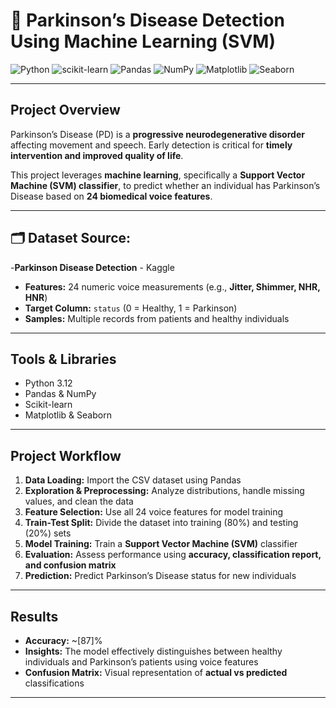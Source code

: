 # 🧠 Parkinson’s Disease Detection Using Machine Learning (SVM)  

![Python](https://img.shields.io/badge/Python-🐍-3776AB?logo=python&logoColor=white)
![scikit-learn](https://img.shields.io/badge/scikit--learn-Data%20Modeling-F7931E?logo=scikitlearn&logoColor=white)
![Pandas](https://img.shields.io/badge/Pandas-Data%20Analysis-150458?logo=pandas&logoColor=white)
![NumPy](https://img.shields.io/badge/NumPy-Numerical%20Computing-013243?logo=numpy&logoColor=white)
![Matplotlib](https://img.shields.io/badge/Matplotlib-Data%20Viz-11557C?logo=plotly&logoColor=white)
![Seaborn](https://img.shields.io/badge/Seaborn-Statistical%20Plots-2E5EAA?logo=seaborn&logoColor=white)
  

---

##  Project Overview  

Parkinson’s Disease (PD) is a **progressive neurodegenerative disorder** affecting movement and speech. Early detection is critical for **timely intervention and improved quality of life**.  

This project leverages **machine learning**, specifically a **Support Vector Machine (SVM) classifier**, to predict whether an individual has Parkinson’s Disease based on **24 biomedical voice features**.  

---

## 🗂 Dataset  Source: 
-**Parkinson Disease Detection** - Kaggle
- **Features:** 24 numeric voice measurements (e.g., **Jitter, Shimmer, NHR, HNR**)  
- **Target Column:** `status` (0 = Healthy, 1 = Parkinson)  
- **Samples:** Multiple records from patients and healthy individuals  

---

##  Tools & Libraries  

- Python 3.12  
- Pandas & NumPy  
- Scikit-learn  
- Matplotlib & Seaborn  

---

## Project Workflow  

1. **Data Loading:** Import the CSV dataset using Pandas  
2. **Exploration & Preprocessing:** Analyze distributions, handle missing values, and clean the data  
3. **Feature Selection:** Use all 24 voice features for model training  
4. **Train-Test Split:** Divide the dataset into training (80%) and testing (20%) sets  
5. **Model Training:** Train a **Support Vector Machine (SVM)** classifier  
6. **Evaluation:** Assess performance using **accuracy, classification report, and confusion matrix**  
7. **Prediction:** Predict Parkinson’s Disease status for new individuals  

---

##  Results  

- **Accuracy:** ~[87]%  
- **Insights:** The model effectively distinguishes between healthy individuals and Parkinson’s patients using voice features  
- **Confusion Matrix:** Visual representation of **actual vs predicted** classifications  

---



